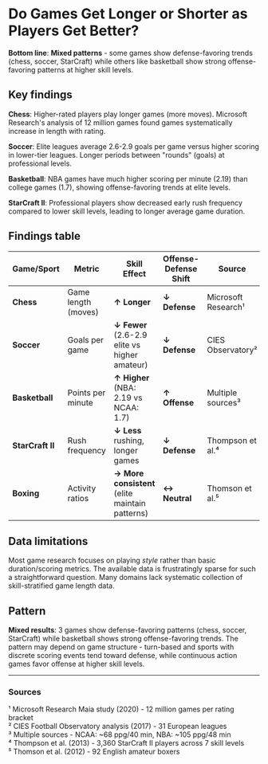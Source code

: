 # Do Games Get Longer or Shorter as Players Get Better?

**Bottom line**: **Mixed patterns** - some games show defense-favoring trends (chess, soccer, StarCraft) while others like basketball show strong offense-favoring patterns at higher skill levels.

## Key findings

**Chess**: Higher-rated players play longer games (more moves). Microsoft Research's analysis of 12 million games found games systematically increase in length with rating.

**Soccer**: Elite leagues average 2.6-2.9 goals per game versus higher scoring in lower-tier leagues. Longer periods between "rounds" (goals) at professional levels.

**Basketball**: NBA games have much higher scoring per minute (2.19) than college games (1.7), showing offense-favoring trends at elite levels.

**StarCraft II**: Professional players show decreased early rush frequency compared to lower skill levels, leading to longer average game duration.

## Findings table

| Game/Sport | Metric | Skill Effect | Offense-Defense Shift | Source |
|------------|--------|--------------|----------------------|---------|
| **Chess** | Game length (moves) | **↑ Longer** | **↓ Defense** | Microsoft Research¹ |
| **Soccer** | Goals per game | **↓ Fewer** (2.6-2.9 elite vs higher amateur) | **↓ Defense** | CIES Observatory² |
| **Basketball** | Points per minute | **↑ Higher** (NBA: 2.19 vs NCAA: 1.7) | **↑ Offense** | Multiple sources³ |
| **StarCraft II** | Rush frequency | **↓ Less** rushing, longer games | **↓ Defense** | Thompson et al.⁴ |
| **Boxing** | Activity ratios | **→ More consistent** (elite maintain patterns) | **↔ Neutral** | Thomson et al.⁵ |

## Data limitations

Most game research focuses on playing *style* rather than basic duration/scoring metrics. The available data is frustratingly sparse for such a straightforward question. Many domains lack systematic collection of skill-stratified game length data.

## Pattern

**Mixed results**: 3 games show defense-favoring patterns (chess, soccer, StarCraft) while basketball shows strong offense-favoring trends. The pattern may depend on game structure - turn-based and sports with discrete scoring events tend toward defense, while continuous action games favor offense at higher skill levels.

---

### Sources
¹ Microsoft Research Maia study (2020) - 12 million games per rating bracket  
² CIES Football Observatory analysis (2017) - 31 European leagues  
³ Multiple sources - NCAA: ~68 ppg/40 min, NBA: ~105 ppg/48 min  
⁴ Thompson et al. (2013) - 3,360 StarCraft II players across 7 skill levels  
⁵ Thomson et al. (2012) - 92 English amateur boxers
